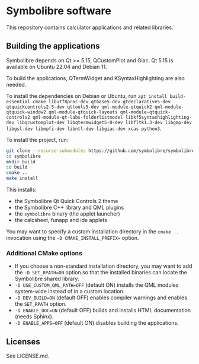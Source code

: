 # Symbolibre software

This repository contains calculator applications and related libraries.

## Building the applications

Symbolibre depends on Qt >= 5.15, QCustomPlot and Giac.
Qt 5.15 is available on Ubuntu 22.04 and Debian 11.

To build the applications, QTermWidget and KSyntaxHighlighting are also needed.

To install the dependencies on Debian or Ubuntu, run `apt install
build-essential cmake libutf8proc-dev qtbase5-dev qtdeclarative5-dev qtquickcontrols2-5-dev
qttools5-dev qml-module-qtquick2 qml-module-qtquick-window2 qml-module-qtquick-layouts
qml-module-qtquick-controls2 qml-module-qt-labs-folderlistmodel libkf5syntaxhighlighting-dev
libqcustomplot-dev libqtermwidget5-0-dev libfltk1.3-dev libgmp-dev libgsl-dev libmpfi-dev
libntl-dev libgiac-dev xcas python3`.

To install the project, run:
```sh
git clone --recurse-submodules https://github.com/symbolibre/symbolibre.git
cd symbolibre
mkdir build
cd build
cmake ..
make install
```

This installs:
- the Symbolibre Qt Quick Controls 2 theme
- the Symbolibre C++ library and QML plugins
- the `symbolibre` binary (the applet launcher)
- the calcsheet, funapp and ide applets

You may want to specify a custom installation directory in the `cmake ..`
invocation using the `-D CMAKE_INSTALL_PREFIX=` option.

### Additional CMake options

- If you choose a non-standard installation directory, you may want to add
the `-D SET_RPATH=ON` option so that the installed binaries can locate the
Symbolibre shared library.
- `-D USE_CUSTOM_QML_PATH=OFF` (default ON) installs the QML modules system-wide
instead of in a custom location.
- `-D DEV_BUILD=ON` (default OFF) enables compiler warnings and enables the `SET_RPATH` option.
- `-D ENABLE_DOC=ON` (default OFF) builds and installs HTML documentation (needs Sphinx).
- `-D ENABLE_APPS=OFF` (default ON) disables building the applications.

## Licenses

See LICENSE.md.
